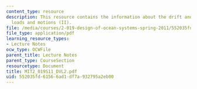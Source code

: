 ```yaml
---
content_type: resource
description: This resource contains the information about the drift and slowly-varying
  loads and motions (II).
file: /media/courses/2-019-design-of-ocean-systems-spring-2011/552035fd61566ad1df7a932795a2eb00_MIT2_019S11_DVL2.pdf
file_type: application/pdf
learning_resource_types:
- Lecture Notes
ocw_type: OCWFile
parent_title: Lecture Notes
parent_type: CourseSection
resourcetype: Document
title: MIT2_019S11_DVL2.pdf
uid: 552035fd-6156-6ad1-df7a-932795a2eb00
---
```

